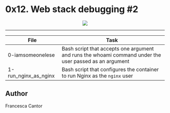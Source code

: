 # 0x12. Web stack debugging #2

<p align="center">
  <img src="https://s3.amazonaws.com/intranet-projects-files/holbertonschool-sysadmin_devops/287/99littlebugsinthecode-holberton.jpg">
</p>

---
File | Task
---|---
0-iamsomeonelese | Bash script that accepts one argument and runs the whoami command under the user passed as an argument
1-run_nginx_as_nginx | Bash script that configures the container to run Nginx as the ```nginx``` user

## Author
Francesca Cantor
